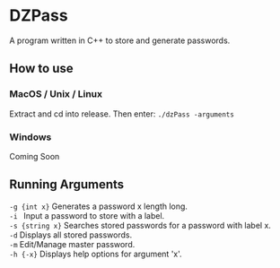 # DZPass #
A program written in C++ to store and generate passwords.

## How to use ##
### MacOS / Unix / Linux ###
Extract and cd into release.
Then enter: ```./dzPass -arguments```

### Windows ###
Coming Soon

## Running Arguments ##
```-g {int x}``` Generates a password x length long.<br />
```-i ``` Input a password to store with a label.<br />
```-s {string x}``` Searches stored passwords for a password with label x.<br />
```-d``` Displays all stored passwords.<br />
```-m``` Edit/Manage master password.<br />
```-h {-x}``` Displays help options for argument 'x'.